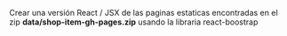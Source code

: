 Crear una versión React / JSX de las paginas estaticas encontradas en el zip __data/shop-item-gh-pages.zip__ usando la libraria react-boostrap